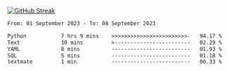 [![GitHub Streak](https://streak-stats.demolab.com?user=renren-017&theme=sea&hide_border=true&background=DD272700)](https://git.io/streak-stats)

<!--START_SECTION:waka-->

```txt
From: 01 September 2023 - To: 08 September 2023

Python           7 hrs 9 mins    >>>>>>>>>>>>>>>>>>>>>>>>-   94.17 %
Text             10 mins         >------------------------   02.29 %
YAML             8 mins          -------------------------   01.93 %
SQL              5 mins          -------------------------   01.18 %
textmate         1 min           -------------------------   00.33 %
```

<!--END_SECTION:waka-->
